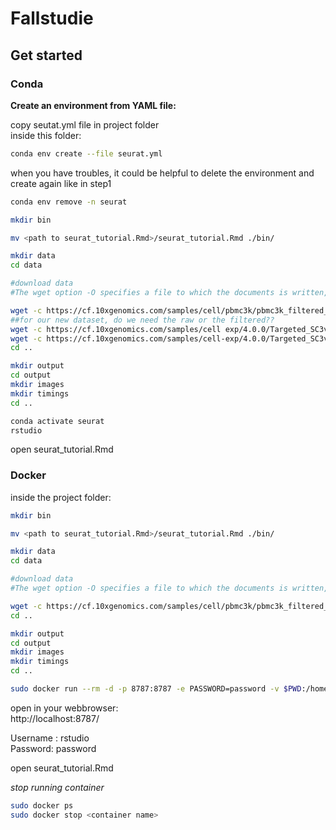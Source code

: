 # Fallstudie



## Get started


### Conda
**Create an environment from YAML file:**
 
copy seutat.yml file in project folder \
inside this folder:

```bash
conda env create --file seurat.yml
```
when you have troubles, it could be helpful to delete the environment and create again like in step1

```bash
conda env remove -n seurat
```

```bash
mkdir bin
```

```bash
mv <path to seurat_tutorial.Rmd>/seurat_tutorial.Rmd ./bin/
```

```bash
mkdir data
cd data

#download data
#The wget option -O specifies a file to which the documents is written, and here we use -, meaning it will written to standard output and piped to tar and the tar #flag -x enables extraction of archive files and -z decompresses, compressed archive files created by gzip

wget -c https://cf.10xgenomics.com/samples/cell/pbmc3k/pbmc3k_filtered_gene_bc_matrices.tar.gz -O - | tar -xz
##for our new dataset, do we need the raw or the filtered??
wget -c https://cf.10xgenomics.com/samples/cell exp/4.0.0/Targeted_SC3v3_Human_Glioblastoma_Neuroscience/Targeted_SC3v3_Human_Glioblastoma_Neuroscience_raw_feature_bc_matrix.tar.gz -O - | tar -xz
wget -c https://cf.10xgenomics.com/samples/cell-exp/4.0.0/Targeted_SC3v3_Human_Glioblastoma_Neuroscience/Targeted_SC3v3_Human_Glioblastoma_Neuroscience_filtered_feature_bc_matrix.tar.gz -O - | tar -xz
cd ..
```

```bash
mkdir output
cd output
mkdir images 
mkdir timings
cd ..
```

```bash
conda activate seurat
rstudio
```

open seurat_tutorial.Rmd

### Docker

inside the  project folder:


```bash
mkdir bin
```

```bash
mv <path to seurat_tutorial.Rmd>/seurat_tutorial.Rmd ./bin/
```

```bash
mkdir data
cd data

#download data
#The wget option -O specifies a file to which the documents is written, and here we use -, meaning it will written to standard output and piped to tar and the tar #flag -x enables extraction of archive files and -z decompresses, compressed archive files created by gzip

wget -c https://cf.10xgenomics.com/samples/cell/pbmc3k/pbmc3k_filtered_gene_bc_matrices.tar.gz -O - | tar -xz
cd ..
```

```bash
mkdir output
cd output
mkdir images 
mkdir timings
cd ..
```

```bash
sudo docker run --rm -d -p 8787:8787 -e PASSWORD=password -v $PWD:/home/rstudio/ seurat
```

open in your webbrowser: \
http://localhost:8787/ 

Username : rstudio \
Password: password 


open seurat_tutorial.Rmd


*stop running container*

```bash
sudo docker ps
sudo docker stop <container name>
```
